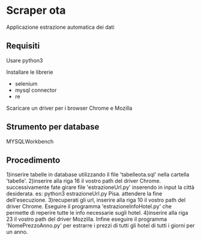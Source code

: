 # Scraper ota
Applicazione estrazione automatica dei dati
## Requisiti
Usare python3

Installare le librerie

- selenium
- mysql connector
- re

Scaricare un driver per i browser Chrome e Mozilla

## Strumento per database
MYSQLWorkbench
## Procedimento
1)inserire tabelle in database utilizzando il file 'tabelleota.sql' nella cartella 'tabelle'.
2)inserire alla riga 16 il vostro path del driver Chrome. successivamente fate girare file 'estrazioneUrl.py' inserendo in input la città desiderata.
es: python3 estrazioneUrl.py Pisa. attendere la fine dell'esecuzione.
3)recuperati gli url, inserire alla riga 10 il vostro path del driver Chrome. Eseguire il programma 'estrazioneInfoHotel.py' che permette di reperire tutte le info necessarie sugli hotel.
4)inserire alla riga 23 il vostro path del driver Mozzilla. Infine eseguire il programma 'NomePrezzoAnno.py' per estrarre i prezzi di tutti gli hotel di tutti i giorni per un anno.
